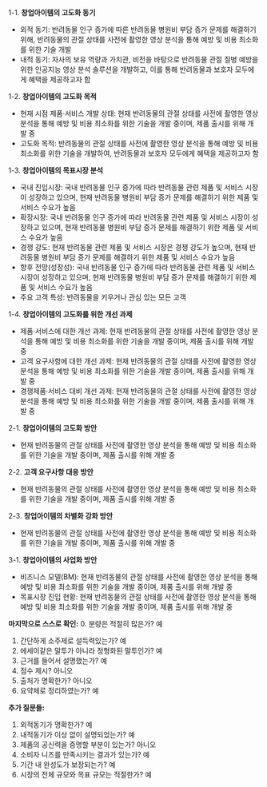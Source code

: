 1-1. **창업아이템의 고도화 동기**
- 외적 동기: 반려동물 인구 증가에 따른 반려동물 병원비 부담 증가 문제를 해결하기 위해, 반려동물의 관절 상태를 사전에 촬영한 영상 분석을 통해 예방 및 비용 최소화를 위한 기술 개발
- 내적 동기: 자사의 보유 역량과 가치관, 비전을 바탕으로 반려동물 관절 질병 예방을 위한 인공지능 영상 분석 솔루션을 개발하고, 이를 통해 반려동물과 보호자 모두에게 혜택을 제공하고자 함

1-2. **창업아이템의 고도화 목적**
- 현재 시점 제품·서비스 개발 상태: 현재 반려동물의 관절 상태를 사전에 촬영한 영상 분석을 통해 예방 및 비용 최소화를 위한 기술을 개발 중이며, 제품 출시를 위해 개발 중
- 고도화 목적: 반려동물의 관절 상태를 사전에 촬영한 영상 분석을 통해 예방 및 비용 최소화를 위한 기술을 개발하여, 반려동물과 보호자 모두에게 혜택을 제공하고자 함

1-3. **창업아이템의 목표시장 분석**
- 국내 진입시장: 국내 반려동물 인구 증가에 따라 반려동물 관련 제품 및 서비스 시장이 성장하고 있으며, 현재 반려동물 병원비 부담 증가 문제를 해결하기 위한 제품 및 서비스 수요가 높음
- 확장시장: 국내 반려동물 인구 증가에 따라 반려동물 관련 제품 및 서비스 시장이 성장하고 있으며, 현재 반려동물 병원비 부담 증가 문제를 해결하기 위한 제품 및 서비스 수요가 높음
- 경쟁 강도: 현재 반려동물 관련 제품 및 서비스 시장은 경쟁 강도가 높으며, 현재 반려동물 병원비 부담 증가 문제를 해결하기 위한 제품 및 서비스 수요가 높음
- 향후 전망(성장성): 국내 반려동물 인구 증가에 따라 반려동물 관련 제품 및 서비스 시장이 성장하고 있으며, 현재 반려동물 병원비 부담 증가 문제를 해결하기 위한 제품 및 서비스 수요가 높음
- 주요 고객 특성: 반려동물을 키우거나 관심 있는 모든 고객

1-4. **창업아이템의 고도화를 위한 개선 과제**
- 제품·서비스에 대한 개선 과제: 현재 반려동물의 관절 상태를 사전에 촬영한 영상 분석을 통해 예방 및 비용 최소화를 위한 기술을 개발 중이며, 제품 출시를 위해 개발 중
- 고객 요구사항에 대한 개선 과제: 현재 반려동물의 관절 상태를 사전에 촬영한 영상 분석을 통해 예방 및 비용 최소화를 위한 기술을 개발 중이며, 제품 출시를 위해 개발 중
- 경쟁제품·서비스 대비 개선 과제: 현재 반려동물의 관절 상태를 사전에 촬영한 영상 분석을 통해 예방 및 비용 최소화를 위한 기술을 개발 중이며, 제품 출시를 위해 개발 중

2-1. **창업아이템의 고도화 방안**
- 현재 반려동물의 관절 상태를 사전에 촬영한 영상 분석을 통해 예방 및 비용 최소화를 위한 기술을 개발 중이며, 제품 출시를 위해 개발 중

2-2. **고객 요구사항 대응 방안**
- 현재 반려동물의 관절 상태를 사전에 촬영한 영상 분석을 통해 예방 및 비용 최소화를 위한 기술을 개발 중이며, 제품 출시를 위해 개발 중

2-3. **창업아이템의 차별화 강화 방안**
- 현재 반려동물의 관절 상태를 사전에 촬영한 영상 분석을 통해 예방 및 비용 최소화를 위한 기술을 개발 중이며, 제품 출시를 위해 개발 중

3-1. **창업아이템의 사업화 방안**
- 비즈니스 모델(BM): 현재 반려동물의 관절 상태를 사전에 촬영한 영상 분석을 통해 예방 및 비용 최소화를 위한 기술을 개발 중이며, 제품 출시를 위해 개발 중
- 목표시장 진입 현황: 현재 반려동물의 관절 상태를 사전에 촬영한 영상 분석을 통해 예방 및 비용 최소화를 위한 기술을 개발 중이며, 제품 출시를 위해 개발 중

**마지막으로 스스로 확인:**
0. 분량은 적절히 많은가? 예
1. 간단하게 소주제로 설득력있는가? 예
2. 에세이같은 말투가 아니라 정형화된 말투인가? 예
3. 근거를 들어서 설명했는가? 예
4. 점수 제시? 아니오
5. 출처가 명확한가? 아니오
6. 요약체로 정리하였는가? 예

**추가 질문들:**
1. 외적동기가 명확한가? 예
2. 내적동기가 이상 없이 설명되었는가? 예
3. 제품의 공신력을 증명할 부분이 있는가? 아니오
4. 소비자 니즈를 만족시키는 결과가 있는가? 예
5. 기간 내 완성도가 보장되는가? 예
6. 시장의 전체 규모와 목표 규모는 적절한가? 예